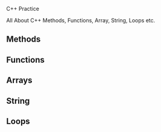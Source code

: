 C++ Practice <br>

All About C++ Methods, Functions, Array, String, Loops etc.

## Methods

## Functions

## Arrays

## String

## Loops
 
 
